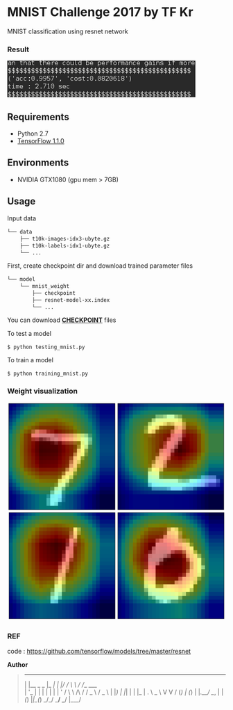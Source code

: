 # MNIST Challenge 2017 by TF Kr
MNIST classification using resnet network

### Result
![result](./result/mnist_result.png)

## Requirements

- Python 2.7
- [TensorFlow 1.1.0](https://github.com/tensorflow/tensorflow)

## Environments

- NVIDIA GTX1080 (gpu mem > 7GB)

## Usage  

Input data 

    └── data
        ├── t10k-images-idx3-ubyte.gz
        ├── t10k-labels-idx1-ubyte.gz
        └── ... 

First, create checkpoint dir and download trained parameter files  

    └── model
        └── mnist_weight
            ├── checkpoint 
            ├── resnet-model-xx.index
            └── ...

You can download [**CHECKPOINT**](https://www.dropbox.com/s/7yn3jlvj5saywuy/mnist_weight.zip?dl=0) files
  
To test a model
    
    $ python testing_mnist.py  

To train a model

    $ python training_mnist.py

### Weight visualization
![visualization](./result/cam1.png)

### REF  
code : https://github.com/tensorflow/models/tree/master/resnet  

  
**Author**
> _             _____   _  __   __        __          
>| |__  _   _  |_   _| | |/ /   \ \      / /__   ___  
>| '_ \| | | |   | |   | ' /     \ \ /\ / / _ \ / _ \ 
>| |_) | |_| |   | |_  | . \ _    \ V  V / (_) | (_) |
>|_.__/ \__, |   |_(_) |_|\_(_)    \_/\_/ \___/ \___/ 
>       |___/                                         
  